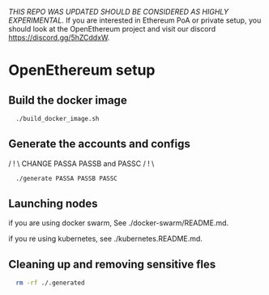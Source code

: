 *THIS REPO WAS UPDATED SHOULD BE CONSIDERED AS HIGHLY EXPERIMENTAL.*
If you are interested in Ethereum PoA or private setup, you should look at the OpenEthereum project and visit
our discord https://discord.gg/5hZCddxW. 

# OpenEthereum setup

## Build the docker image

```bash
  ./build_docker_image.sh
```

## Generate the accounts and configs

/ ! \ CHANGE PASSA PASSB and PASSC / ! \

```bash
  ./generate PASSA PASSB PASSC
```

## Launching nodes

if you are using docker swarm, See ./docker-swarm/README.md.

if you re using kubernetes, see ./kubernetes.README.md.

## Cleaning up and removing sensitive fles

```bash
  rm -rf ./.generated
```
